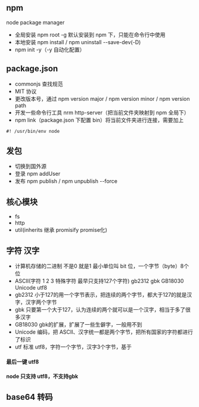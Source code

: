 ## npm

node package manager

- 全局安装 npm root -g 默认安装到 npm 下，只能在命令行中使用
- 本地安装 npm install / npm uninstall <packname> --save-dev(-D)
- npm init -y（-y 自动化配置）

## package.json

- commonjs 查找规范
- MIT 协议
- 更改版本号，通过 npm version major / npm version minor / npm version path
- 开发一些命令行工具 nrm http-server（把当前文件夹映射到 npm 全局下）
- npm link（package.json 下配置 bin）将当前文件夹进行连接，需要加上 

```
#! /usr/bin/env node
```

## 发包

- 切换到国外源
- 登录 npm addUser
- 发布 npm publish / npm unpublish --force

## 核心模块

- fs
- http
- util(inherits 继承 promisify promise化)

## 字符 汉字

- 计算机存储的二进制 不是0 就是1 最小单位叫 bit 位，一个字节（byte）8个位
- ASCII(字符 1 2 3 特殊字符 最早只支持127个字符) gb2312 gbk GB18030 Unicode utf8
- gb2312 小于127的用一个字节表示，把连续的两个字节，都大于127的就是汉字，汉字两个字节
- gbk 只要第一个大于127，认为连续的两个就可以是一个汉字，相当于多了很多汉字
- GB18030 gbk的扩展，扩展了一些生僻字，一般用不到
- Unicode 编码，把 ASCII、汉字统一都是两个字节，把所有国家的字符都进行了标识
- utf 标准 utf8，字符一个字节，汉字3个字节，基于 

#### 最后一键 utf8

#### node 只支持 utf8，不支持gbk

## base64 转码
